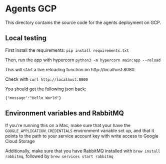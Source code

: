 # Agents GCP

This directory contains the source code for the agents deployment on GCP.

## Local testing

First install the requirements:
`pip install requirements.txt`

Then, run the app with hypercorn
`python3 -m hypercorn main:app --reload`

This will start a live reloading function on http://localhost:8080.

Check with `curl http://localhost:8000`

You should get the following json back:

`{"message":"Hello World"}`

## Environment variables and RabbitMQ

If you're running this on a Mac, make sure that your have the `GOOGLE_APPLICATION_CREDENTIALS` environment variable set up, and that it points to the path to your service account key with write access to Google Cloud Storage

Additionally, make sure that you have RabbitMQ installed with `brew install rabbitmq`, followed by `brew services start rabbitmq`